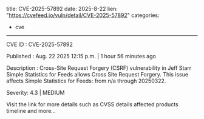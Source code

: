  
title: CVE-2025-57892
date: 2025-8-22
lien: "https://cvefeed.io/vuln/detail/CVE-2025-57892"
categories:
  - cve
---

CVE ID : CVE-2025-57892

Published :  Aug. 22
2025
12:15 p.m. | 1 hour
56 minutes ago

Description : Cross-Site Request Forgery (CSRF) vulnerability in Jeff Starr Simple Statistics for Feeds allows Cross Site Request Forgery. This issue affects Simple Statistics for Feeds: from n/a through 20250322.

Severity: 4.3 | MEDIUM

Visit the link for more details
such as CVSS details
affected products
timeline
and more...
